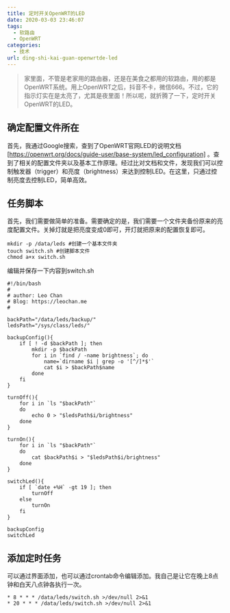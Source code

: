 ```yaml
---
title: 定时开关OpenWRT的LED
date: 2020-03-03 23:46:07
tags: 
  - 软路由
  - OpenWRT
categories:
  - 技术
url: ding-shi-kai-guan-openwrtde-led
---
```


> 家里面，不管是老家用的路由器，还是在美食之都用的软路由，用的都是OpenWRT系统。用上OpenWRT之后，抖音不卡，微信666。不过，它的指示灯实在是太亮了，尤其是夜里面！所以呢，就折腾了一下，定时开关OpenWRT的LED。

<!--more-->
 
## 确定配置文件所在

首先，我通过Google搜索，查到了OpenWRT官网LED的说明文档[https://openwrt.org/docs/guide-user/base-system/led_configuration]
。查到了相关的配置文件夹以及基本工作原理。经过比对文档和文件，发现我们可以控制触发器（trigger）和亮度（brightness）来达到控制LED。在这里，只通过控制亮度去控制LED，简单高效。

## 任务脚本

首先，我们需要做简单的准备。需要确定的是，我们需要一个文件夹备份原来的亮度配置文件。关掉灯就是把亮度变成0即可，开灯就把原来的配置恢复即可。

```
mkdir -p /data/leds #创建一个基本文件夹
touch switch.sh #创建脚本文件
chmod a+x switch.sh
```


编辑并保存一下内容到switch.sh

```
#!/bin/bash
#
# author: Leo Chan
# Blog: https://leochan.me
#

backPath="/data/leds/backup/"
ledsPath="/sys/class/leds/"

backupConfig(){
	if [ ! -d $backPath ]; then
		mkdir -p $backPath
		for i in `find / -name brightness`; do
			name=`dirname $i | grep -o '[^/]*$'`
			cat $i > $backPath$name
		done
	fi
}

turnOff(){
	for i in `ls "$backPath"`
	do
	  	echo 0 > "$ledsPath$i/brightness"
	done
}

turnOn(){
	for i in `ls "$backPath"`
	do
	  	cat $backPath$i > "$ledsPath$i/brightness"
	done
}

switchLed(){
	if [ `date +%H` -gt 19 ]; then
		turnOff
	else
		turnOn
	fi
}

backupConfig
switchLed
```


## 添加定时任务

可以通过界面添加，也可以通过crontab命令编辑添加。我自己是让它在晚上8点钟和白天八点钟各执行一次。

```
* 8 * * * /data/leds/switch.sh >/dev/null 2>&1
* 20 * * * /data/leds/switch.sh >/dev/null 2>&1
```